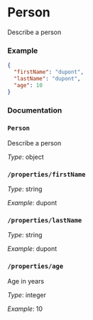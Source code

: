 # Person

Describe a person

### Example

```json
{
  "firstName": "dupont",
  "lastName": "dupont",
  "age": 10
}
```


### Documentation

### `Person`

Describe a person

*Type*: object

### `/properties/firstName`



*Type*: string


*Example*: dupont

### `/properties/lastName`



*Type*: string


*Example*: dupont

### `/properties/age`

Age in years

*Type*: integer


*Example*: 10